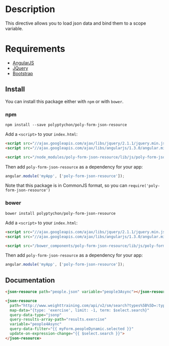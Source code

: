 # Description

This directive allows you to load json data and bind them to a scope variable.

# Requirements

- [AngularJS](http://angularjs.org/)
- [JQuery](http://jquery.com/)
- [Bootstrap](https://github.com/twbs/bootstrap/)

## Install

You can install this package either with `npm` or with `bower`.

### npm

```shell
npm install --save polyptychon/poly-form-json-resource
```

Add a `<script>` to your `index.html`:

```html
<script src="//ajax.googleapis.com/ajax/libs/jquery/2.1.1/jquery.min.js"></script>
<script src="//ajax.googleapis.com/ajax/libs/angularjs/1.3.0/angular.min.js"></script>

<script src="/node_modules/poly-form-json-resource/lib/js/poly-form-json-resource.min.js"></script>
```

Then add `poly-form-json-resource` as a dependency for your app:

```javascript
angular.module('myApp', ['poly-form-json-resource']);
```

Note that this package is in CommonJS format, so you can `require('poly-form-json-resource')`

### bower

```shell
bower install polyptychon/poly-form-json-resource
```

Add a `<script>` to your `index.html`:

```html
<script src="//ajax.googleapis.com/ajax/libs/jquery/2.1.1/jquery.min.js"></script>
<script src="//ajax.googleapis.com/ajax/libs/angularjs/1.3.0/angular.min.js"></script>

<script src="/bower_components/poly-form-json-resource/lib/js/poly-form-json-resource.min.js"></script>
```

Then add `poly-form-json-resource` as a dependency for your app:

```javascript
angular.module('myApp', ['poly-form-json-resource']);
```

## Documentation

```html
<json-resource path="people.json" variable="people3Async"></json-resource>
```

```html
<json-resource
  path="http://www.weighttraining.com/api/v2/sm/search?types%5B%5D=:type&amp;term=:term&amp;limit=:limit"
  map-data="{type: 'exercise', limit: -1, term: $select.search}"
  query-data-type="jsonp"
  query-results-array-path="results.exercise"
  variable="people4Async"
  query-data-filter="{{ myForm.peopleDynamic.selected }}"
  update-on-expression-change="{{ $select.search }}">
</json-resource>
```
